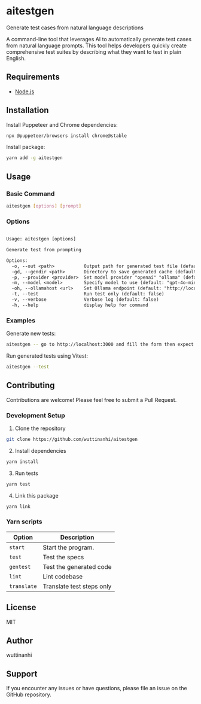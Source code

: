 # aitestgen

Generate test cases from natural language descriptions

A command-line tool that leverages AI to automatically generate test cases from natural language prompts. This tool helps developers quickly create comprehensive test suites by describing what they want to test in plain English.

## Requirements

- [Node.js](https://nodejs.org/en)

## Installation

Install Puppeteer and Chrome dependencies:

```bash
npx @puppeteer/browsers install chrome@stable
```

Install package:

```bash
yarn add -g aitestgen
```

## Usage

### Basic Command

```bash
aitestgen [options] [prompt]
```

### Options

```txt

Usage: aitestgen [options]

Generate test from prompting

Options:
  -o, --out <path>           Output path for generated test file (default: "app.test.ts")
  -gd, --gendir <path>       Directory to save generated cache (default: ".gen/")
  -p, --provider <provider>  Set model provider "openai" "ollama" (default: "openai")
  -m, --model <model>        Specify model to use (default: "gpt-4o-mini")
  -oh, --ollamahost <url>    Set Ollama endpoint (default: "http://localhost:11434")
  -t, --test                 Run test only (default: false)
  -v, --verbose              Verbose log (default: false)
  -h, --help                 display help for command

```

### Examples

Generate new tests:
```bash
aitestgen -- go to http://localhost:3000 and fill the form then expect successful message
```

Run generated tests using Vitest:
```bash
aitestgen --test
```

## Contributing

Contributions are welcome! Please feel free to submit a Pull Request.

### Development Setup

1. Clone the repository
```bash
git clone https://github.com/wuttinanhi/aitestgen
```

2. Install dependencies
```bash
yarn install
```

3. Run tests
```bash
yarn test
```

4. Link this package
```bash
yarn link
```


### Yarn scripts

| Option | Description |
|--------|-------------|
| `start` | Start the program. |
| `test` | Test the specs |
| `gentest` | Test the generated code |
| `lint` | Lint codebase |
| `translate` | Translate test steps only |


## License

MIT

## Author

wuttinanhi

## Support

If you encounter any issues or have questions, please file an issue on the GitHub repository.
